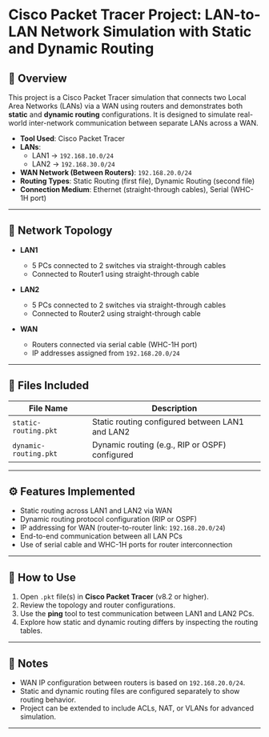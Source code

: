 # Cisco Packet Tracer Project: LAN-to-LAN Network Simulation with Static and Dynamic Routing

## 📘 Overview

This project is a Cisco Packet Tracer simulation that connects two Local Area Networks (LANs) via a WAN using routers and demonstrates both **static** and **dynamic routing** configurations. It is designed to simulate real-world inter-network communication between separate LANs across a WAN.

- **Tool Used**: Cisco Packet Tracer
- **LANs**:  
  - LAN1 → `192.168.10.0/24`  
  - LAN2 → `192.168.30.0/24`
- **WAN Network (Between Routers)**: `192.168.20.0/24`
- **Routing Types**: Static Routing (first file), Dynamic Routing (second file)
- **Connection Medium**: Ethernet (straight-through cables), Serial (WHC-1H port)

---

## 🧱 Network Topology

- **LAN1**
  - 5 PCs connected to 2 switches via straight-through cables
  - Connected to Router1 using straight-through cable

- **LAN2**
  - 5 PCs connected to 2 switches via straight-through cables
  - Connected to Router2 using straight-through cable

- **WAN**
  - Routers connected via serial cable (WHC-1H port)
  - IP addresses assigned from `192.168.20.0/24`

---

## 📂 Files Included

| File Name             | Description                                      |
|----------------------|--------------------------------------------------|
| `static-routing.pkt` | Static routing configured between LAN1 and LAN2 |
| `dynamic-routing.pkt`| Dynamic routing (e.g., RIP or OSPF) configured  |

---

## ⚙️ Features Implemented

- Static routing across LAN1 and LAN2 via WAN
- Dynamic routing protocol configuration (RIP or OSPF)
- IP addressing for WAN (router-to-router link: `192.168.20.0/24`)
- End-to-end communication between all LAN PCs
- Use of serial cable and WHC-1H ports for router interconnection

---

## 🚀 How to Use

1. Open `.pkt` file(s) in **Cisco Packet Tracer** (v8.2 or higher).
2. Review the topology and router configurations.
3. Use the **ping** tool to test communication between LAN1 and LAN2 PCs.
4. Explore how static and dynamic routing differs by inspecting the routing tables.

---

## 📌 Notes

- WAN IP configuration between routers is based on `192.168.20.0/24`.
- Static and dynamic routing files are configured separately to show routing behavior.
- Project can be extended to include ACLs, NAT, or VLANs for advanced simulation.

---

